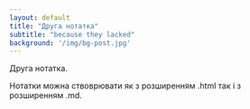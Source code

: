 ```yaml
---
layout: default
title: "Друга нотатка"
subtitle: "because they lacked"
background: '/img/bg-post.jpg'
---
```


Друга нотатка.

 Нотатки можна ствоврювати як з розширенням .html так і з розширенням .md.